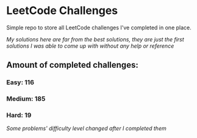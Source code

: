 
# LeetCode Challenges

Simple repo to store all LeetCode challenges I've completed in one place.

<i>My solutions here are far from the best solutions, they are just the first solutions I was able to come up with without any help or reference</i>

## Amount of completed challenges:

### Easy: 116

### Medium: 185

### Hard: 19

<i>Some problems' difficulty level changed after I completed them</i>
